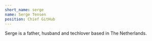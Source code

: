 ```yaml
---
short_name: serge
name: Serge Tensen
position: Chief GitHub
---
```

Serge is a father, husband and techlover based in The Netherlands.
